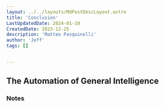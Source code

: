 ```yaml
---
layout: ../../layouts/MdPostDescLayout.astro
title: 'Conclusion'
LastUpdatedDate: 2024-01-10
CreatedDate: 2023-12-25
description: 'Matteo Pasquinelli'
author: 'Jeff'
tags: []


---
```

## The Automation of General Intelligence
### Notes
